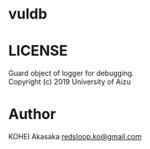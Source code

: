 # vuldb

# LICENSE
Guard object of logger for debugging.  
Copyright (c) 2019 University of Aizu

# Author
KOHEI Akasaka <redsloop.ko@gmail.com>
